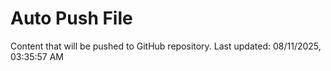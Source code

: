 # Auto Push File

Content that will be pushed to GitHub repository.
Last updated: 08/11/2025, 03:35:57 AM